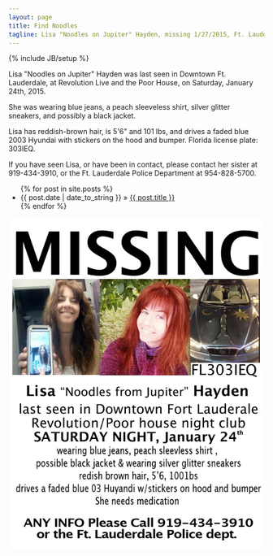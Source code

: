 ```yaml
---
layout: page
title: Find Noodles
tagline: Lisa "Noodles on Jupiter" Hayden, missing 1/27/2015, Ft. Lauderdale, FL
---
```

{% include JB/setup %}

Lisa "Noodles on Jupiter" Hayden was last seen in Downtown Ft. Lauderdale, at Revolution Live and the Poor House, on Saturday, January 24th, 2015.

She was wearing blue jeans, a peach sleeveless shirt, silver glitter sneakers, and possibly a black jacket.

Lisa has reddish-brown hair, is 5'6" and 101 lbs, and drives a faded blue 2003 Hyundai with stickers on the hood and bumper. Florida license plate: 303IEQ.

If you have seen Lisa, or have been in contact, please contact her sister at 919-434-3910, or the Ft. Lauderdale Police Department at 954-828-5700.

<ul class="posts">
  {% for post in site.posts %}
    <li><span>{{ post.date | date_to_string }}</span> &raquo; <a href="{{ BASE_PATH }}{{ post.url }}">{{ post.title }}</a></li>
  {% endfor %}
</ul>


<img src="/i/noodlesflyer.jpg" alt=" " style="max-width: 100%" />





